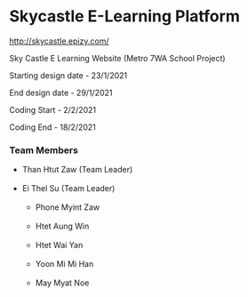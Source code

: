 # Skycastle E-Learning Platform
http://skycastle.epizy.com/

Sky Castle E Learning Website (Metro 7WA School Project)


Starting design date - 23/1/2021

End design date - 29/1/2021


Coding Start - 2/2/2021

Coding End - 18/2/2021



### Team Members 
- Than Htut Zaw (Team Leader) <br><br>
- Ei Thel Su (Team Leader) <br><br>
  - Phone Myint Zaw <br><br>
  - Htet Aung Win <br><br>
  - Htet Wai Yan <br><br>
  - Yoon Mi Mi Han <br><br>
  - May Myat Noe <br><br>
  
